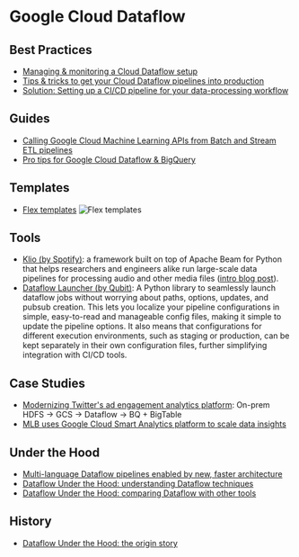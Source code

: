 # Google Cloud Dataflow

## Best Practices
- [Managing & monitoring a Cloud Dataflow setup](https://cloud.google.com/blog/products/data-analytics/managing-and-monitoring-a-cloud-dataflow-setup)
- [Tips & tricks to get your Cloud Dataflow pipelines into production](https://cloud.google.com/blog/products/data-analytics/tips-and-tricks-to-get-your-cloud-dataflow-pipelines-into-production)
- [Solution: Setting up a CI/CD pipeline for your data-processing workflow](https://cloud.google.com/solutions/cicd-pipeline-for-data-processing)

## Guides
- [Calling Google Cloud Machine Learning APIs from Batch and Stream ETL pipelines](https://medium.com/google-cloud/calling-google-cloud-machine-learning-apis-from-batch-and-stream-etl-pipelines-9a789ac6f972)
- [Pro tips for Google Cloud Dataflow & BigQuery](https://polleyg.dev/posts/data-engineering-tips/)

## Templates
- [Flex templates](https://cloud.google.com/blog/products/data-analytics/create-templates-from-any-dataflow-pipeline)
![Flex templates](https://storage.googleapis.com/gweb-cloudblog-publish/images/4_Sharing_a_Dataflow_pipeline_with_classic.max-1100x1100.jpg)

## Tools
- [Klio (by Spotify)](https://github.com/spotify/klio): a framework built on top of Apache Beam for Python that helps researchers and engineers alike run large-scale data pipelines for processing audio and other media files ([intro blog post](https://cloud.google.com/blog/products/data-analytics/try-spotifys-internal-os-tool-for-media-processing-in-beam)).
- [Dataflow Launcher (by Qubit)](https://github.com/QubitProducts/dataflow_launcher): A Python library to seamlessly launch dataflow jobs without worrying about paths, options, updates, and pubsub creation. This lets you localize your pipeline configurations in simple, easy-to-read and manageable config files, making it simple to update the pipeline options. It also means that configurations for different execution environments, such as staging or production, can be kept separately in their own configuration files, further simplifying integration with CI/CD tools.

## Case Studies
- [Modernizing Twitter's ad engagement analytics platform](https://cloud.google.com/blog/products/data-analytics/modernizing-twitters-ad-engagement-analytics-platform): On-prem HDFS -> GCS -> Dataflow -> BQ + BigTable
- [MLB uses Google Cloud Smart Analytics platform to scale data insights](https://cloud.google.com/blog/products/data-analytics/how-mlb-is-using-data-analytics-on-google-cloud)

## Under the Hood
- [Multi-language Dataflow pipelines enabled by new, faster architecture](https://cloud.google.com/blog/products/data-analytics/multi-language-sdks-for-building-cloud-pipelines)
- [Dataflow Under the Hood: understanding Dataflow techniques](https://cloud.google.com/blog/products/data-analytics/cloud-batch-and-stream-processing-for-analytics)
- [Dataflow Under the Hood: comparing Dataflow with other tools](https://cloud.google.com/blog/products/data-analytics/dataflow-vs-other-stream-batch-processing-engines)

## History
- [Dataflow Under the Hood: the origin story](https://cloud.google.com/blog/products/data-analytics/how-cloud-batch-and-stream-data-processing-works)
